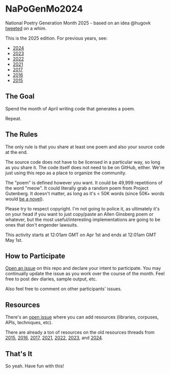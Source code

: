 # NaPoGenMo2024

National Poetry Generation Month 2025 - based on an idea @hugovk [tweeted](https://twitter.com/hugovk/status/582991364889059330) on a whim.

This is the 2025 edition. For previous years, see:

* [2024](https://github.com/NaPoGenMo/NaPoGenMo2024)
* [2023](https://github.com/NaPoGenMo/NaPoGenMo2023)
* [2022](https://github.com/NaPoGenMo/NaPoGenMo2022)
* [2021](https://github.com/NaPoGenMo/NaPoGenMo2021)
* [2017](https://github.com/NaPoGenMo/NaPoGenMo2017)
* [2016](https://github.com/NaPoGenMo/NaPoGenMo2016)
* [2015](https://github.com/NaPoGenMo/NaPoGenMo2015)

## The Goal

Spend the month of April writing code that generates a poem.

Repeat.

## The Rules

The only rule is that you share at least one poem  and also your source code at the end.

The source code does not have to be licensed in a particular way, so long as you share it. The code itself does not need to be on GitHub, either. We're just using this repo as a place to organize the community.

The "poem" is defined however you want. It could be 49,999 repetitions of the word "meow". It could literally grab a random poem from Project Gutenberg. It doesn't matter, as long as it's < 50K words (since 50K+ words would [be a novel](https://github.com/NaNoGenMo/2016)).

Please try to respect copyright. I'm not going to police it, as ultimately it's on your head if you want to just copy/paste an Allen Ginsberg poem or whatever, but the most useful/interesting implementations are going to be ones that don't engender lawsuits.

This activity starts at 12:01am GMT on Apr 1st and ends at 12:01am GMT May 1st.

## How to Participate

[Open an issue](../../issues/new) on this repo and declare your intent to participate. You may continually update the issue as you work over the course of the month. Feel free to post dev diaries, sample output, etc.

Also feel free to comment on other participants' issues.

## Resources

There's an [open issue](../../issues/1) where you can add resources (libraries, corpuses, APIs, techniques, etc).

There are already a ton of resources on the old resources threads from
[2015](https://github.com/NaPoGenMo/NaPoGenMo2015/issues/1),
[2016](https://github.com/NaPoGenMo/NaPoGenMo2016/issues/1),
[2017](https://github.com/NaPoGenMo/NaPoGenMo2016/issues/1),
[2021](https://github.com/NaPoGenMo/NaPoGenMo2021/issues/1),
[2022](https://github.com/NaPoGenMo/NaPoGenMo2022/issues/1),
[2023](https://github.com/NaPoGenMo/NaPoGenMo2023/issues/1),
and [2024](https://github.com/NaPoGenMo/NaPoGenMo2024/issues/1).

## That's It

So yeah. Have fun with this!
